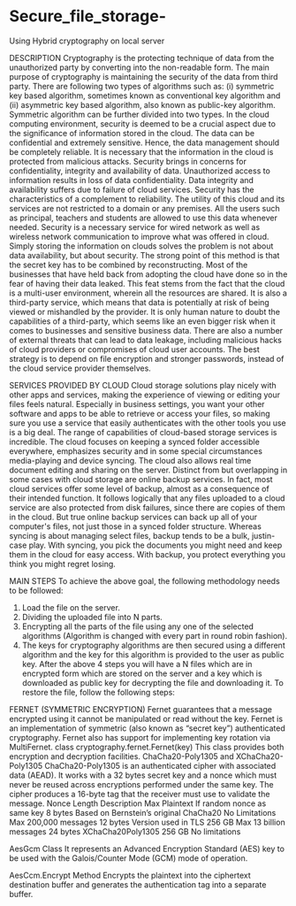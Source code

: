 # Secure_file_storage-
Using Hybrid cryptography on local server

DESCRIPTION Cryptography is the protecting technique of data from the unauthorized party by converting into the non-readable form. The main purpose of cryptography is maintaining the security of the data from third party. There are following two types of algorithms such as: (i) symmetric key based algorithm, sometimes known as conventional key algorithm and (ii) asymmetric key based algorithm, also known as public-key algorithm. Symmetric algorithm can be further divided into two types. In the cloud computing environment, security is deemed to be a crucial aspect due to the significance of information stored in the cloud. The data can be confidential and extremely sensitive. Hence, the data management should be completely reliable. It is necessary that the information in the cloud is protected from malicious attacks. Security brings in concerns for confidentiality, integrity and availability of data. Unauthorized access to information results in loss of data confidentiality. Data integrity and availability suffers due to failure of cloud services. Security has the characteristics of a complement to reliability. The utility of this cloud and its services are not restricted to a domain or any premises. All the users such as principal, teachers and students are allowed to use this data whenever needed. Security is a necessary service for wired network as well as wireless network communication to improve what was offered in cloud. Simply storing 
the information on clouds solves the problem is not about data availability, but about security. The strong point of this method is that the secret key has to be combined by reconstructing. Most of the businesses that have held back from adopting the cloud have done so in the fear of having their data leaked. This feat stems from the fact that the cloud is a multi-user environment, wherein all the resources are shared. It is also a third-party service, which means that data is potentially at risk of being viewed or mishandled by the provider. It is only human nature to doubt the capabilities of a third-party, which seems like an even bigger risk when it comes to businesses and sensitive business data. There are also a number of external threats that can lead to data leakage, including malicious hacks of cloud providers or compromises of cloud user accounts. The best strategy is to depend on file encryption and stronger passwords, instead of the cloud service provider themselves. 
 
SERVICES PROVIDED BY CLOUD Cloud storage solutions play nicely with other apps and services, making the experience of viewing or editing your files feels natural. Especially in business settings, you want your other software and apps to be able to retrieve or access your files, so making sure you use a service that easily authenticates with the other tools you use is a big deal. 
The range of capabilities of cloud-based storage services is incredible. The cloud focuses on keeping a synced folder accessible everywhere, emphasizes security and in some special circumstances media-playing and device syncing. The cloud also allows real time document editing and sharing on the server. Distinct from but overlapping in some cases with cloud storage are online backup services. In fact, most cloud services offer some level of backup, almost as a consequence of their intended function. It follows logically that any files uploaded to a cloud service are also protected from disk failures, since there are copies of them in the cloud. But true online backup services can back up all of your computer's files, not just those in a synced folder structure. Whereas syncing is about managing select files, backup tends to be a bulk, justin-case play. With syncing, you pick the documents you might need and keep them in the cloud for easy access. With backup, you protect everything you think you might regret losing.  
 
MAIN STEPS 
To achieve the above goal, the following methodology needs to be followed: 
1. Load the file on the server. 
2. Dividing the uploaded file into N parts.
3. Encrypting all the parts of the file using any one of the selected algorithms (Algorithm is changed with every part in round robin fashion). 
4. The keys for cryptography algorithms are then secured using a different algorithm and the key for this algorithm is provided to the user as public key. 
After the above 4 steps you will have a N files which are in encrypted form which are stored on the server and a key which is downloaded as public key for decrypting the file and downloading it. To restore the file, follow the following steps: 
 
FERNET (SYMMETRIC ENCRYPTION) Fernet guarantees that a message encrypted using it cannot be manipulated or read without the key. Fernet is an implementation of symmetric (also known as “secret key”) authenticated cryptography. Fernet also has support for implementing key rotation via MultiFernet. class cryptography.fernet.Fernet(key) This class provides both encryption and decryption facilities.  ChaCha20-Poly1305 and XChaCha20-Poly1305 ChaCha20-Poly1305 is an authenticated cipher with associated data (AEAD). It works with a 32 bytes secret key and a nonce which must never be reused across encryptions performed under the same key. The cipher produces a 16-byte tag that the receiver must use to validate the message. Nonce Length Description Max Plaintext If random nonce as same key 8 bytes Based on Bernstein’s original ChaCha20 No Limitations Max 200,000 messages 12 bytes Version used in TLS 256 GB Max 13 billion messages 24 bytes XChaCha20Poly1305 256 GB No limitations 
 
 AesGcm Class 
 It represents an Advanced Encryption Standard (AES) key to be used with the Galois/Counter Mode (GCM) mode of operation. 
 
AesCcm.Encrypt 
Method Encrypts the plaintext into the ciphertext destination buffer and generates the authentication tag into a separate buffer. 
